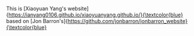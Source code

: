 This is [Xiaoyuan Yang's website]{https://ianyang0106.github.io/xiaoyuanyang.github.io/}{\textcolor{blue} based on [Jon Barron's]{https://github.com/jonbarron/jonbarron_website}{\textcolor{blue}

